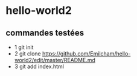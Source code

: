 # hello-world2
## commandes testées
  * 1 git init
  * 2 git clone https://github.com/Emilcham/hello-world2/edit/master/README.md
  * 3 git add index.html
